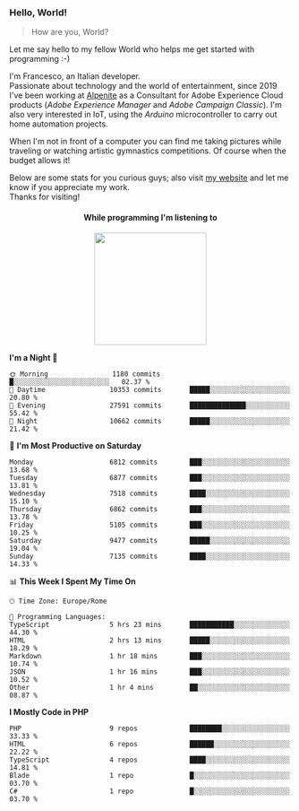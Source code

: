 ### Hello, World!

> How are you, World?

Let me say hello to my fellow World who helps me get started with programming :-)

I'm Francesco, an Italian developer.  
Passionate about technology and the world of entertainment, since 2019 I've been working at [Alpenite](https://www.alpenite.com) as a Consultant for Adobe Experience Cloud products (*Adobe Experience Manager* and *Adobe Campaign Classic*). I'm also very interested in IoT, using the *Arduino* microcontroller to carry out home automation projects.

When I'm not in front of a computer you can find me taking pictures while traveling or watching artistic gymnastics competitions. Of course when the budget allows it!

Below are some stats for you curious guys; also visit [my website](https://www.francescorega.eu) and let me know if you appreciate my work.  
Thanks for visiting!

<div align="center">
  <h4>While programming I'm listening to</h4>
  <a href="https://apps.francescorega.eu/now-playing/11147232609" target="_blank"><img src="https://apps.francescorega.eu/now-playing/11147232609" width="200"></a>
</div>

<!--START_SECTION:waka-->
**I'm a Night 🦉** 

```text
🌞 Morning                1180 commits        █░░░░░░░░░░░░░░░░░░░░░░░░   02.37 % 
🌆 Daytime                10353 commits       █████░░░░░░░░░░░░░░░░░░░░   20.80 % 
🌃 Evening                27591 commits       ██████████████░░░░░░░░░░░   55.42 % 
🌙 Night                  10662 commits       █████░░░░░░░░░░░░░░░░░░░░   21.42 % 
```
📅 **I'm Most Productive on Saturday** 

```text
Monday                   6812 commits        ███░░░░░░░░░░░░░░░░░░░░░░   13.68 % 
Tuesday                  6877 commits        ███░░░░░░░░░░░░░░░░░░░░░░   13.81 % 
Wednesday                7518 commits        ████░░░░░░░░░░░░░░░░░░░░░   15.10 % 
Thursday                 6862 commits        ███░░░░░░░░░░░░░░░░░░░░░░   13.78 % 
Friday                   5105 commits        ███░░░░░░░░░░░░░░░░░░░░░░   10.25 % 
Saturday                 9477 commits        █████░░░░░░░░░░░░░░░░░░░░   19.04 % 
Sunday                   7135 commits        ████░░░░░░░░░░░░░░░░░░░░░   14.33 % 
```


📊 **This Week I Spent My Time On** 

```text
🕑︎ Time Zone: Europe/Rome

💬 Programming Languages: 
TypeScript               5 hrs 23 mins       ███████████░░░░░░░░░░░░░░   44.30 % 
HTML                     2 hrs 13 mins       █████░░░░░░░░░░░░░░░░░░░░   18.29 % 
Markdown                 1 hr 18 mins        ███░░░░░░░░░░░░░░░░░░░░░░   10.74 % 
JSON                     1 hr 16 mins        ███░░░░░░░░░░░░░░░░░░░░░░   10.52 % 
Other                    1 hr 4 mins         ██░░░░░░░░░░░░░░░░░░░░░░░   08.87 % 
```

**I Mostly Code in PHP** 

```text
PHP                      9 repos             ████████░░░░░░░░░░░░░░░░░   33.33 % 
HTML                     6 repos             ██████░░░░░░░░░░░░░░░░░░░   22.22 % 
TypeScript               4 repos             ████░░░░░░░░░░░░░░░░░░░░░   14.81 % 
Blade                    1 repo              █░░░░░░░░░░░░░░░░░░░░░░░░   03.70 % 
C#                       1 repo              █░░░░░░░░░░░░░░░░░░░░░░░░   03.70 % 
```




<!--END_SECTION:waka-->
